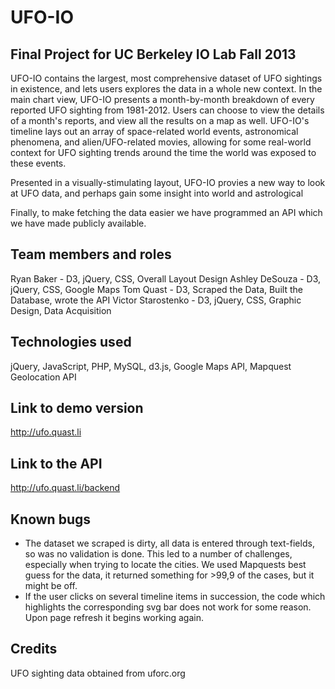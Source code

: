 UFO-IO
===========

Final Project for UC Berkeley IO Lab Fall 2013
------------
UFO-IO contains the largest, most comprehensive dataset of UFO sightings in existence, and lets users explores the data in a whole new context. In the main chart view, UFO-IO presents a month-by-month breakdown of every reported UFO sighting from 1981-2012. Users can choose to view the details of a month's reports, and view all the results on a map as well. UFO-IO's timeline lays out an array of space-related world events, astronomical phenomena, and alien/UFO-related movies, allowing for some real-world context for UFO sighting trends around the time the world was exposed to these events.

Presented in a visually-stimulating layout, UFO-IO provies a new way to look at UFO data, and perhaps gain some insight into world and astrological

Finally, to make fetching the data easier we have programmed an API which we have made publicly available. 

Team members and roles
------------
Ryan Baker - D3, jQuery, CSS, Overall Layout Design
Ashley DeSouza - D3, jQuery, CSS, Google Maps
Tom Quast - D3, Scraped the Data, Built the Database, wrote the API
Victor Starostenko - D3, jQuery, CSS, Graphic Design, Data Acquisition

Technologies used
------------
jQuery, JavaScript, PHP, MySQL, d3.js, Google Maps API, Mapquest Geolocation API

Link to demo version
------------
http://ufo.quast.li

Link to the API
------------
http://ufo.quast.li/backend


Known bugs
------------
- The dataset we scraped is dirty, all data is entered through text-fields, so was no validation is done. This led to a number of challenges, especially when trying to locate the cities. We used Mapquests best guess for the data, it returned something for >99,9 of the cases, but it might be off.
- If the user clicks on several timeline items in succession, the code which highlights the corresponding svg bar does not work for some reason. Upon page refresh it begins working again.

Credits
------------
UFO sighting data obtained from uforc.org
